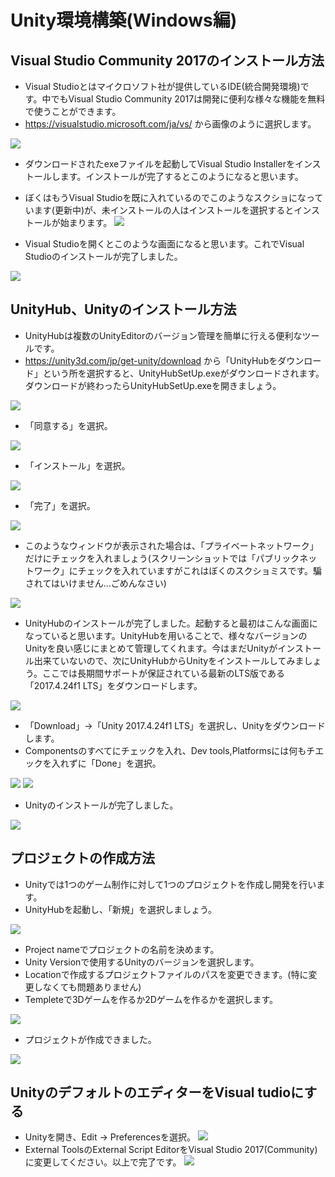 # Unity環境構築(Windows編)

## Visual Studio Community 2017のインストール方法
- Visual Studioとはマイクロソフト社が提供しているIDE(統合開発環境)です。中でもVisual Studio Community 2017は開発に便利な様々な機能を無料で使うことができます。
- https://visualstudio.microsoft.com/ja/vs/ から画像のように選択します。

![](https://i.imgur.com/0TIGwoY.png)

- ダウンロードされたexeファイルを起動してVisual Studio Installerをインストールします。インストールが完了するとこのようになると思います。
- ぼくはもうVisual Studioを既に入れているのでこのようなスクショになっています(更新中)が、未インストールの人はインストールを選択するとインストールが始まります。
![](https://i.imgur.com/b5k8SFn.png)

- Visual Studioを開くとこのような画面になると思います。これでVisual Studioのインストールが完了しました。

![](https://i.imgur.com/Ql2alkh.png)





## UnityHub、Unityのインストール方法
- UnityHubは複数のUnityEditorのバージョン管理を簡単に行える便利なツールです。
- https://unity3d.com/jp/get-unity/download から「UnityHubをダウンロード」という所を選択すると、UnityHubSetUp.exeがダウンロードされます。ダウンロードが終わったらUnityHubSetUp.exeを開きましょう。

![](./images/Unity_win/1.png)
- 「同意する」を選択。

![](./images/Unity_win/2.png)
- 「インストール」を選択。

![](./images/Unity_win/3.png)
- 「完了」を選択。

![](./images/Unity_win/4.png)
- このようなウィンドウが表示された場合は、「プライベートネットワーク」だけにチェックを入れましょう(スクリーンショットでは「パブリックネットワーク」にチェックを入れていますがこれはぼくのスクショミスです。騙されてはいけません...ごめんなさい)

![](./images/Unity_win/5.png)
- UnityHubのインストールが完了しました。起動すると最初はこんな画面になっていると思います。UnityHubを用いることで、様々なバージョンのUnityを良い感じにまとめて管理してくれます。今はまだUnityがインストール出来ていないので、次にUnityHubからUnityをインストールしてみましょう。ここでは長期間サポートが保証されている最新のLTS版である「2017.4.24f1 LTS」をダウンロードします。

![](./images/Unity_win/6.png)
- 「Download」→「Unity 2017.4.24f1 LTS」を選択し、Unityをダウンロードします。
- Componentsのすべてにチェックを入れ、Dev tools,Platformsには何もチエックを入れずに「Done」を選択。

![](./images/Unity_win/7.png)
![](./images/Unity_win/8.png)
- Unityのインストールが完了しました。

![](./images/Unity_win/9.png)



## プロジェクトの作成方法
- Unityでは1つのゲーム制作に対して1つのプロジェクトを作成し開発を行います。
- UnityHubを起動し、「新規」を選択しましょう。

![](./images/Unity_win/10.png)
- Project nameでプロジェクトの名前を決めます。
- Unity Versionで使用するUnityのバージョンを選択します。
- Locationで作成するプロジェクトファイルのパスを変更できます。(特に変更しなくても問題ありません)
- Templeteで3Dゲームを作るか2Dゲームを作るかを選択します。

![](./images/Unity_win/11.png)
- プロジェクトが作成できました。

![](./images/Unity_win/12.png)

## UnityのデフォルトのエディターをVisual tudioにする
- Unityを開き、Edit → Preferencesを選択。
![](./images/Unity_win/13.png)
- External ToolsのExternal Script EditorをVisual Studio 2017(Community)に変更してください。以上で完了です。
![](./images/Unity_win/14.png)


